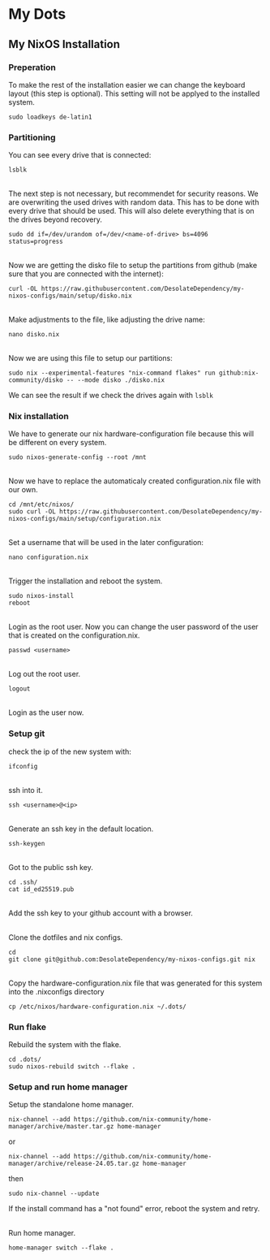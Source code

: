 # My Dots

## My NixOS Installation

### Preperation
To make the rest of the installation easier we can change the keyboard layout (this step is optional). This setting will not be applyed to the installed system.
```
sudo loadkeys de-latin1
```

### Partitioning

You can see every drive that is connected:
```
lsblk
```
\
The next step is not necessary, but recommendet for security reasons. 
We are overwriting the used drives with random data. This has to be done with every drive that should be used. This will also delete everything that is on the drives beyond recovery.
```
sudo dd if=/dev/urandom of=/dev/<name-of-drive> bs=4096 status=progress
```
\
Now we are getting the disko file to setup the partitions from github (make sure that you are connected with the internet):
```
curl -OL https://raw.githubusercontent.com/DesolateDependency/my-nixos-configs/main/setup/disko.nix
```
\
Make adjustments to the file, like adjusting the drive name:
```
nano disko.nix
```
\
Now we are using this file to setup our partitions:
```
sudo nix --experimental-features "nix-command flakes" run github:nix-community/disko -- --mode disko ./disko.nix
```
We can see the result if we check the drives again with `lsblk`

### Nix installation

We have to generate our nix hardware-configuration file because this will be different on every system.
```
sudo nixos-generate-config --root /mnt
```
\
Now we have to replace the automaticaly created configuration.nix file with our own.
```
cd /mnt/etc/nixos/
sudo curl -OL https://raw.githubusercontent.com/DesolateDependency/my-nixos-configs/main/setup/configuration.nix
```
\
Set a username that will be used in the later configuration:
```
nano configuration.nix
```
\
Trigger the installation and reboot the system.
```
sudo nixos-install
reboot
```
\
Login as the root user.
Now you can change the user password of the user that is created on the configuration.nix.
```
passwd <username>
```
\
Log out the root user.
```
logout
```
\
Login as the user now.

### Setup git
check the ip of the new system with:
```
ifconfig
```
\
ssh into it.
```
ssh <username>@<ip>
```
\
Generate an ssh key in the default location.
```
ssh-keygen
```
\
Got to the public ssh key.
```
cd .ssh/
cat id_ed25519.pub
```
\
Add the ssh key to your github account with a browser.

\
Clone the dotfiles and nix configs.
```
cd
git clone git@github.com:DesolateDependency/my-nixos-configs.git nix
```
\
Copy the hardware-configuration.nix file that was generated for this system into the .nixconfigs directory
```
cp /etc/nixos/hardware-configuration.nix ~/.dots/
```

### Run flake

Rebuild the system with the flake.
```
cd .dots/
sudo nixos-rebuild switch --flake .
```

### Setup and run home manager

Setup the standalone home manager.
```
nix-channel --add https://github.com/nix-community/home-manager/archive/master.tar.gz home-manager
```
or
```
nix-channel --add https://github.com/nix-community/home-manager/archive/release-24.05.tar.gz home-manager
```
then
```
sudo nix-channel --update
```
If the install command has a "not found" error, reboot the system and retry.

\
Run home manager.
```
home-manager switch --flake .
```
